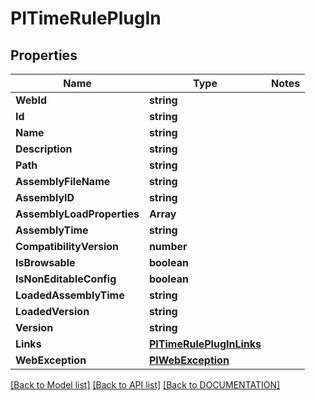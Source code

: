 # PITimeRulePlugIn

## Properties
Name | Type | Notes
------------ | ------------- | -------------
**WebId** | **string**
**Id** | **string**
**Name** | **string**
**Description** | **string**
**Path** | **string**
**AssemblyFileName** | **string**
**AssemblyID** | **string**
**AssemblyLoadProperties** | **Array<string>**
**AssemblyTime** | **string**
**CompatibilityVersion** | **number**
**IsBrowsable** | **boolean**
**IsNonEditableConfig** | **boolean**
**LoadedAssemblyTime** | **string**
**LoadedVersion** | **string**
**Version** | **string**
**Links** | **[**PITimeRulePlugInLinks**](../models/PITimeRulePlugInLinks.md)**
**WebException** | **[**PIWebException**](../models/PIWebException.md)**

[[Back to Model list]](../../DOCUMENTATION.md#documentation-for-models) [[Back to API list]](../../DOCUMENTATION.md#documentation-for-api-endpoints) [[Back to DOCUMENTATION]](../../DOCUMENTATION.md)
